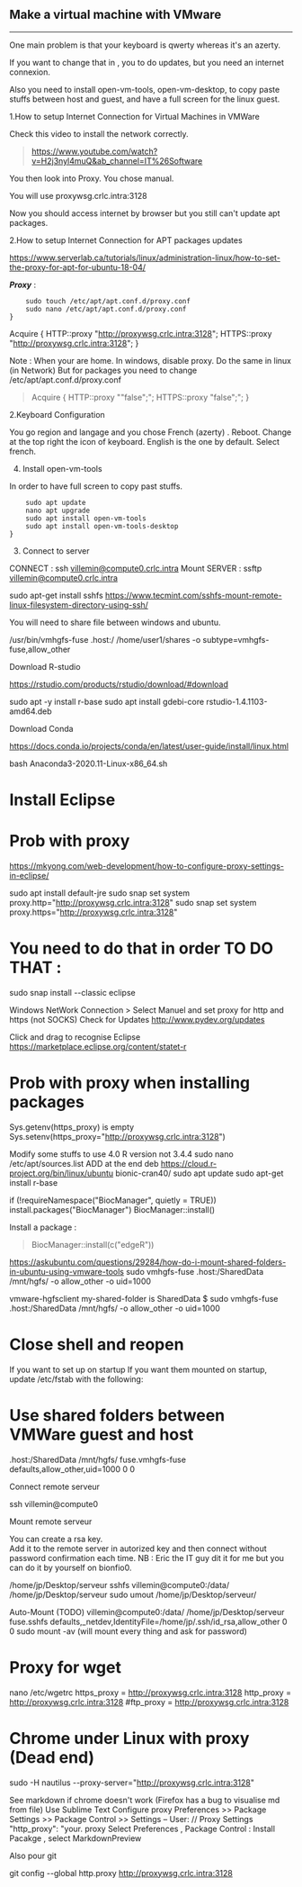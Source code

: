 ## Make a virtual machine with VMware

---

One main problem is that your keyboard is qwerty whereas it's an azerty.  

If you want to change that in , you to do updates, but you need an internet connexion.  

Also you need to install open-vm-tools, open-vm-desktop, to copy paste stuffs between host and guest, and have a full screen for the linux guest.


1.How to setup Internet Connection for Virtual Machines in VMWare

Check this video to install the network correctly.  

> https://www.youtube.com/watch?v=H2j3nyl4muQ&ab_channel=IT%26Software  

You then look into Proxy.
You chose manual.

You will use proxywsg.crlc.intra:3128

Now you should access internet by browser but you still can't update apt packages.

2.How to setup Internet Connection for APT packages updates

https://www.serverlab.ca/tutorials/linux/administration-linux/how-to-set-the-proxy-for-apt-for-ubuntu-18-04/

_**Proxy**_ :

```shell
	sudo touch /etc/apt/apt.conf.d/proxy.conf
	sudo nano /etc/apt/apt.conf.d/proxy.conf
}
```
Acquire {
HTTP::proxy "http://proxywsg.crlc.intra:3128";
HTTPS::proxy "http://proxywsg.crlc.intra:3128";
}

Note : When your are home. In windows, disable proxy. Do the same in linux (in Network)
But for packages you need to change /etc/apt/apt.conf.d/proxy.conf

>Acquire {
  HTTP::proxy ""false";";
  HTTPS::proxy "false";";
}


2.Keyboard Configuration

You go region and langage and you chose French (azerty) . Reboot.
Change at the top right the icon of keyboard. English is the one by default. Select french.

4. Install open-vm-tools

In order to have full screen to copy past stuffs.

```shell
	sudo apt update
	nano apt upgrade
	sudo apt install open-vm-tools
	sudo apt install open-vm-tools-desktop
}
```

3. Connect to server

CONNECT : 
ssh villemin@compute0.crlc.intra
Mount SERVER :
ssftp villemin@compute0.crlc.intra

sudo apt-get install sshfs
https://www.tecmint.com/sshfs-mount-remote-linux-filesystem-directory-using-ssh/

You will need to share file between windows and ubuntu.

/usr/bin/vmhgfs-fuse .host:/ /home/user1/shares -o subtype=vmhgfs-fuse,allow_other	


Download R-studio

https://rstudio.com/products/rstudio/download/#download

sudo apt -y install r-base
sudo apt install gdebi-core rstudio-1.4.1103-amd64.deb

Download Conda

https://docs.conda.io/projects/conda/en/latest/user-guide/install/linux.html

bash Anaconda3-2020.11-Linux-x86_64.sh

# Install Eclipse
# Prob with proxy
https://mkyong.com/web-development/how-to-configure-proxy-settings-in-eclipse/

sudo apt install default-jre
sudo snap set system proxy.http="http://proxywsg.crlc.intra:3128"
sudo snap set system proxy.https="http://proxywsg.crlc.intra:3128"
# You need to do that in order TO DO THAT :
sudo snap install --classic eclipse

Windows NetWork Connection > Select Manuel and set proxy for http and https (not SOCKS)
Check for  Updates
http://www.pydev.org/updates

Click and drag to recognise Eclipse
https://marketplace.eclipse.org/content/statet-r

# Prob with proxy when installing packages
Sys.getenv(https_proxy) is empty
Sys.setenv(https_proxy="http://proxywsg.crlc.intra:3128")

Modify some stuffs to use 4.0 R version not 3.4.4
sudo nano /etc/apt/sources.list
ADD at the end deb https://cloud.r-project.org/bin/linux/ubuntu bionic-cran40/
sudo apt update
sudo apt-get install r-base


if (!requireNamespace("BiocManager", quietly = TRUE))
    install.packages("BiocManager")
BiocManager::install()

Install a package :  
> BiocManager::install(c("edgeR"))

https://askubuntu.com/questions/29284/how-do-i-mount-shared-folders-in-ubuntu-using-vmware-tools
sudo vmhgfs-fuse .host:/SharedData /mnt/hgfs/ -o allow_other -o uid=1000

vmware-hgfsclient
my-shared-folder is SharedData
$ sudo vmhgfs-fuse .host:/SharedData /mnt/hgfs/ -o allow_other -o uid=1000
# Close shell and reopen
If you want to set up on startup
If you want them mounted on startup, update /etc/fstab with the following:
# Use shared folders between VMWare guest and host
.host:/SharedData    /mnt/hgfs/    fuse.vmhgfs-fuse    defaults,allow_other,uid=1000     0    0

Connect remote serveur

ssh villemin@compute0 

Mount remote serveur

You can create a rsa key.  
Add it to the remote server in autorized key and then connect without password confirmation each time.
NB : Eric the IT guy dit it for me but you can do it by yourself on bionfio0.


/home/jp/Desktop/serveur
sshfs villemin@compute0:/data/ /home/jp/Desktop/serveur
sudo umout /home/jp/Desktop/serveur/

Auto-Mount (TODO)
villemin@compute0:/data/ /home/jp/Desktop/serveur fuse.sshfs defaults,_netdev,IdentityFile=/home/jp/.ssh/id_rsa,allow_other   0   0
sudo mount -av (will mount every thing and ask for password)


# Proxy for wget
nano /etc/wgetrc
https_proxy = http://proxywsg.crlc.intra:3128 
http_proxy = http://proxywsg.crlc.intra:3128
#ftp_proxy = http://proxywsg.crlc.intra:3128

# Chrome under Linux with proxy (Dead end)
sudo -H nautilus
--proxy-server="http://proxywsg.crlc.intra:3128"

See markdown if chrome doesn't work (Firefox has a bug to visualise md from file)
Use Sublime Text
Configure proxy
Preferences >> Package Settings >> Package Control >> Settings – User: // Proxy Settings "http_proxy": "your. proxy
Select Preferences , Package Control : Install Pacakge , select MarkdownPreview 

Also pour git

git config --global http.proxy http://proxywsg.crlc.intra:3128


